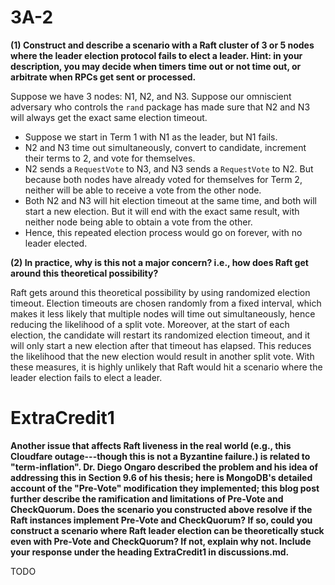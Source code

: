 # 3A-2

**(1) Construct and describe a scenario with a Raft cluster of 3 or 5 nodes where the leader election protocol fails to elect a leader. Hint: in your description, you may decide when timers time out or not time out, or arbitrate when RPCs get sent or processed.**

Suppose we have 3 nodes: N1, N2, and N3. Suppose our omniscient adversary who controls the `rand` package has made sure that N2 and N3 will always get the exact same election timeout.

- Suppose we start in Term 1 with N1 as the leader, but N1 fails.
- N2 and N3 time out simultaneously, convert to candidate, increment their terms to 2, and vote for themselves.
- N2 sends a `RequestVote` to N3, and N3 sends a `RequestVote` to N2. But because both nodes have already voted for themselves for Term 2, neither will be able to receive a vote from the other node.
- Both N2 and N3 will hit election timeout at the same time, and both will start a new election. But it will end with the exact same result, with neither node being able to obtain a vote from the other.
- Hence, this repeated election process would go on forever, with no leader elected.

**(2) In practice, why is this not a major concern? i.e., how does Raft get around this theoretical possibility?**

Raft gets around this theoretical possibility by using randomized election timeout. Election timeouts are chosen randomly from a fixed interval, which makes it less likely that multiple nodes will time out simultaneously, hence reducing the likelihood of a split vote. Moreover, at the start of each election, the candidate will restart its randomized election timeout, and it will only start a new election after that timeout has elapsed. This reduces the likelihood that the new election would result in another split vote. With these measures, it is highly unlikely that Raft would hit a scenario where the leader election fails to elect a leader.

# ExtraCredit1

**Another issue that affects Raft liveness in the real world (e.g., this Cloudfare outage---though this is not a Byzantine failure.) is related to "term-inflation". Dr. Diego Ongaro described the problem and his idea of addressing this in Section 9.6 of his thesis; here is MongoDB's detailed account of the "Pre-Vote" modification they implemented; this blog post further describe the ramification and limitations of Pre-Vote and CheckQuorum. Does the scenario you constructed above resolve if the Raft instances implement Pre-Vote and CheckQuorum? If so, could you construct a scenario where Raft leader election can be theoretically stuck even with Pre-Vote and CheckQuorum? If not, explain why not. Include your response under the heading ExtraCredit1 in discussions.md.**

TODO